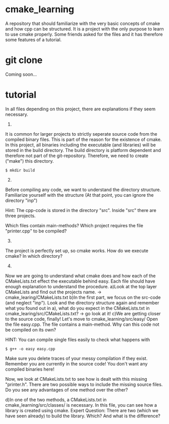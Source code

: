 # cmake_learning
A repository that should familiarize with the very basic concepts of cmake and how
cpp can be structured. It is a project with the only purpose to learn to use cmake
properly. Some friends asked for the files and it has therefore some features of a tutorial.

# git clone
Coming soon...

# tutorial
In all files depending on this project, there are explanations if they seem necessary.

1)
It is common for larger projects to strictly seperate source code from the compiled binary
files. This is part of the reason for the existence of cmake. In this project, all binaries
including the executable (and libraries) will be stored in the build directory.
The build directory
is platform dependent and therefore not part of the git-repository. Therefore, we need to 
create ("make") this directory.

    $ mkdir build

2)
Before compiling any code, we want to understand the directory 
structure. Familiarize yourself with
the structure (At that point, you can ignore the directory "inp")

Hint: The cpp-code is stored in the directory "src". Inside "src" there are three projects. 

Which files contain main-methods?
Which project requires the file "printer.cpp" to be compiled?

3)
The project is perfectly set up, so cmake works.
How do we execute cmake? In which directory? 

4)
Now we are going to understand what cmake does and how each of the CMakeLists.txt effect the 
executable behind easy. Each file should have enough explanation to understand the procedure. 
a)Look at the top layer CMakeLists and find out the projects name.
        -> cmake_learing/CMakeLists.txt
b)In the first part, we focus on the src-code (and neglect "inp"). Look and the directory 
  structure again and remember what you found out in a), what do you expect in the CMakeLists.txt
  in cmake_learing/src/CMakeLists.txt? -> go look at it!
c)We are getting closer to the source code, finally!
  Let's move to cmake_learning/src/easy/
  Open the file easy.cpp. The file contains a main-method. 
  Why can this code not be compiled on its own?

  HINT: You can compile single files easily to check what happens with

    $ g++ -o easy easy.cpp
  Make sure you delete traces of your messy compilation if they exist. Remember you are currently
  in the source code! You don't want any compiled binaries here!

  Now, we look at CMakeLists.txt to see how is dealt with this missing "printer.h".
  There are two possible ways to include the missing source files. Do you see any advantages of
  one method over the other? 

d)In one of the two methods, a CMakeLists.txt in cmake_learning/src/classes/ is necessary.
  In this file, you can see how a library is created using cmake. 
  Expert Question: There are two (which we have seen already) to build the library.
    Which? And what is the difference?



